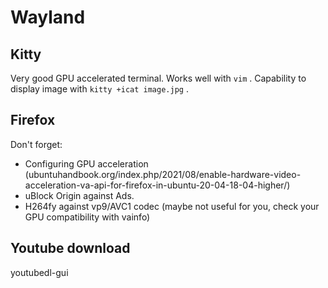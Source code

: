 # Wayland

## Kitty
Very good GPU accelerated terminal.
Works well with `vim` .
Capability to display image with `kitty +icat image.jpg` .

## Firefox
Don't forget:
- Configuring GPU acceleration (ubuntuhandbook.org/index.php/2021/08/enable-hardware-video-acceleration-va-api-for-firefox-in-ubuntu-20-04-18-04-higher/)
- uBlock Origin against Ads.
- H264fy against vp9/AVC1 codec (maybe not useful for you, check your GPU compatibility with vainfo)

## Youtube download
youtubedl-gui
